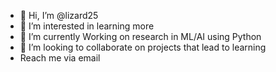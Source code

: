 - 👋 Hi, I’m @lizard25
- 👀 I’m interested in learning more
- 🌱 I’m currently Working on research in ML/AI using Python
- 💞️ I’m looking to collaborate on projects that lead to learning
- Reach me via email
